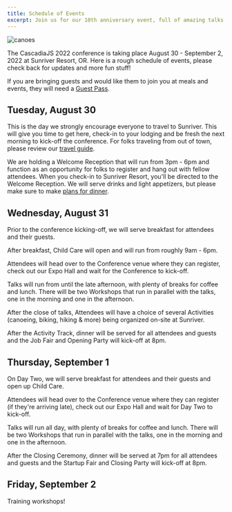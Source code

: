 ```yaml
---
title: Schedule of Events
excerpt: Join us for our 10th anniversary event, full of amazing talks, outdoor activities and more!
---
```

![canoes](/images/sunriver/canoes.jpg)

The CascadiaJS 2022 conference is taking place August 30 - September 2, 2022 at Sunriver Resort, OR. Here is a rough schedule of events, please check back for updates and more fun stuff!

If you are bringing guests and would like them to join you at meals and events, they will need a [Guest Pass](/tickets).

## Tuesday, August 30

This is the day we strongly encourage everyone to travel to Sunriver. This will give you time to get here, check-in to your lodging and be fresh the next morning to kick-off the conference. For folks traveling from out of town, please review our [travel guide](/travel).

We are holding a Welcome Reception that will run from 3pm - 6pm and function as an opportunity for folks to register and hang out with fellow attendees. When you check-in to Sunriver Resort, you'll be directed to the Welcome Reception. We will serve drinks and light appetizers, but please make sure to make [plans for dinner](https://www.sunriverresort.com/dining-eat-drink/food-and-drinks-overview).

## Wednesday, August 31

Prior to the conference kicking-off, we will serve breakfast for attendees and their guests.

After breakfast, Child Care will open and will run from roughly 9am - 6pm.

Attendees will head over to the Conference venue where they can register, check out our Expo Hall and wait for the Conference to kick-off.

Talks will run from until the late afternoon, with plenty of breaks for coffee and lunch. There will be two Workshops that run in parallel with the talks, one in the morning and one in the afternoon.

After the close of talks, Attendees will have a choice of several Activities (canoeing, biking, hiking & more) being organized on-site at Sunriver.

After the Activity Track, dinner will be served for all attendees and guests and the Job Fair and Opening Party will kick-off at 8pm.

## Thursday, September 1

On Day Two, we will serve breakfast for attendees and their guests and open up Child Care.

Attendees will head over to the Conference venue where they can register (if they're arriving late), check out our Expo Hall and wait for Day Two to kick-off.

Talks will run all day, with plenty of breaks for coffee and lunch. There will be two Workshops that run in parallel with the talks, one in the morning and one in the afternoon.

After the Closing Ceremony, dinner will be served at 7pm for all attendees and guests and the Startup Fair and Closing Party will kick-off at 8pm.

## Friday, September 2

Training workshops!
